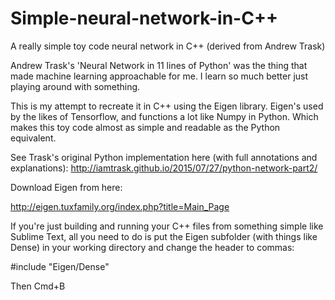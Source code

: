 # Simple-neural-network-in-C++
A really simple toy code neural network in C++ (derived from Andrew Trask)

Andrew Trask's 'Neural Network in 11 lines of Python' was the thing that made machine learning approachable for me. I learn so much better just playing around with something.

This is my attempt to recreate it in C++ using the Eigen library. Eigen's used by the likes of Tensorflow, and functions a lot like Numpy in Python. Which makes this toy code almost as simple and readable as the Python equivalent.

See Trask's original Python implementation here (with full annotations and explanations):
http://iamtrask.github.io/2015/07/27/python-network-part2/

Download Eigen from here:

http://eigen.tuxfamily.org/index.php?title=Main_Page

If you're just building and running your C++ files from something simple like Sublime Text, all you need to do is put the Eigen subfolder (with things like Dense) in your working directory and change the header to commas:

#include "Eigen/Dense"

Then Cmd+B
